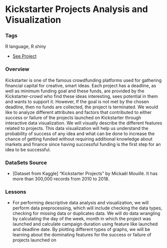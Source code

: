 # Kickstarter Projects Analysis and Visualization

### Tags

R language, R shiny


* [See Project](https://nehasingh23.shinyapps.io/project/?_ga=2.267440903.827664177.1633335402-1346278409.1633335402)


### Overview

Kickstarter is one of the famous crowdfunding platforms used for gathering financial capital for creative, smart ideas. Each project has a deadline, as well as minimum funding goal and these funds, are provided by the Kickstarter-crowd who find these ideas interesting, sees potential in them and wants to support it. However, If the goal is not met by the chosen deadline, then no funds are collected, the project is terminated. We would like to analyze different attributes and factors that contributed to either success or failure of the projects launched on Kickstarter through interactive data visualization.
We will visually describe the different features related to projects. This data visualization will help us understand the probability of success of any idea and what can be done to increase the chance of getting funded without requiring additional knowledge about markets and finance since having successful funding is the first step for an idea to be successful.

### DataSets Source

* [Dataset from Kaggle] “Kickstarter Projects” by Mickaël Mouillé. It has more than 300,000 records from 2010 to 2018.


### Lessons

* For performing descriptive data analysis and visualization, we will perform data preprocessing, which will include checking the data types, checking for missing data or duplicates data. We will do data wrangling by calculating the day of the week, month in which the project was launched and calculate campaign duration using feature like launched and deadline date. By plotting different types of graphs, we will be learning about the dominating features for the success or failure of projects launched on
